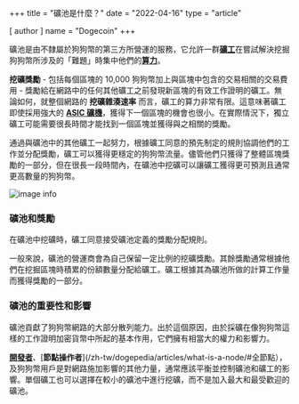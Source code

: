 +++
title = "礦池是什麼？"
date = "2022-04-16"
type = "article"

[ author ]
  name = "Dogecoin"
+++

礦池是由不隸屬於狗狗幣的第三方所營運的服務，它允許一群[**礦工**](/zh-tw/dogepedia/articles/what-is-a-miner/)在嘗試解決挖掘狗狗幣所涉及的「難題」時集中他們的[**算力**](/zh-tw/dogepedia/articles/what-is-a-miner/#hashing-power)。

**挖礦獎勵** - 包括每個區塊的 10,000 狗狗幣加上與區塊中包含的交易相關的交易費用 - 獎勵給在網路中的任何其他礦工之前發現新區塊的有效工作證明的礦工。無論如何，就整個網路的 **挖礦雜湊速率** 而言，礦工的算力非常有限。這意味著礦工即使採用強大的 [**ASIC 礦機**](/zh-tw/dogepedia/how-tos/mining-dogecoin/#ASICs)，獲得下一個區塊的機會也很小。在實際情況下，獨立礦工可能需要很長時間才能找到一個區塊並獲得與之相關的獎勵。

通過與礦池中的其他礦工一起努力，根據礦工同意的預先制定的規則協調他們的工作並分配獎勵，礦工可以獲得更穩定的狗狗幣流量。儘管他們只獲得了整體區塊獎勵的一部分，但在很長一段時間內，在礦池中挖礦可以讓礦工獲得更可預測且通常更高數量的狗狗幣。

![image info](/assets/images/dogepedia/6.png)
### 礦池和獎勵
在礦池中挖礦時，礦工同意接受礦池定義的獎勵分配規則。

一般來說，礦池的營運商會為自己保留一定比例的挖礦獎勵。其餘獎勵通常根據他們在挖掘區塊時積累的份額數量分配給礦工。礦工根據其為礦池所做的計算工作量而獲得獎勵的一部分。

### 礦池的重要性和影響
礦池貢獻了狗狗幣網路的大部分散列能力。出於這個原因，由於採礦在像狗狗幣這樣的工作證明加密貨幣中所起的基本作用，它們擁有相當大的權力和影響力。

[**開發者**](/zh-tw/dogepedia/articles/dogecoin-developers/)、[**節點操作者**](/zh-tw/dogepedia/articles/what-is-a-node/#全節點），及狗狗幣用戶是對網路施加影響的其他力量，通常應該平衡並控制礦池和礦工的影響。單個礦工也可以選擇在較小的礦池中進行挖礦，而不是加入最大和最受歡迎的礦池。